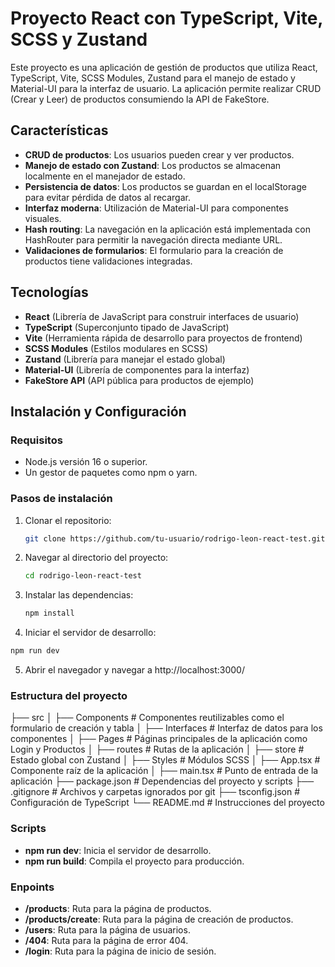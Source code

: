 # Proyecto React con TypeScript, Vite, SCSS y Zustand

Este proyecto es una aplicación de gestión de productos que utiliza React, TypeScript, Vite, SCSS Modules, Zustand para el manejo de estado y Material-UI para la interfaz de usuario. La aplicación permite realizar CRUD (Crear y Leer) de productos consumiendo la API de FakeStore.

## Características

- **CRUD de productos**: Los usuarios pueden crear y ver productos.
- **Manejo de estado con Zustand**: Los productos se almacenan localmente en el manejador de estado.
- **Persistencia de datos**: Los productos se guardan en el localStorage para evitar pérdida de datos al recargar.
- **Interfaz moderna**: Utilización de Material-UI para componentes visuales.
- **Hash routing**: La navegación en la aplicación está implementada con HashRouter para permitir la navegación directa mediante URL.
- **Validaciones de formularios**: El formulario para la creación de productos tiene validaciones integradas.

## Tecnologías

- **React** (Librería de JavaScript para construir interfaces de usuario)
- **TypeScript** (Superconjunto tipado de JavaScript)
- **Vite** (Herramienta rápida de desarrollo para proyectos de frontend)
- **SCSS Modules** (Estilos modulares en SCSS)
- **Zustand** (Librería para manejar el estado global)
- **Material-UI** (Librería de componentes para la interfaz)
- **FakeStore API** (API pública para productos de ejemplo)

## Instalación y Configuración

### Requisitos

- Node.js versión 16 o superior.
- Un gestor de paquetes como npm o yarn.

### Pasos de instalación

1. Clonar el repositorio:

   ```bash
   git clone https://github.com/tu-usuario/rodrigo-leon-react-test.git

2. Navegar al directorio del proyecto:

   ```bash
   cd rodrigo-leon-react-test

3. Instalar las dependencias:

   ```bash
   npm install
   ```

4.  Iniciar el servidor de desarrollo:

   ```bash
   npm run dev
   ```

5. Abrir el navegador y navegar a http://localhost:3000/

### Estructura del proyecto

├── src
│   ├── Components   # Componentes reutilizables como el formulario de creación y tabla
│   ├── Interfaces   # Interfaz de datos para los componentes
│   ├── Pages        # Páginas principales de la aplicación como Login y Productos
│   ├── routes       # Rutas de la aplicación
│   ├── store        # Estado global con Zustand
│   ├── Styles       # Módulos SCSS
│   ├── App.tsx      # Componente raíz de la aplicación
│   ├── main.tsx     # Punto de entrada de la aplicación
├── package.json     # Dependencias del proyecto y scripts
├── .gitignore       # Archivos y carpetas ignorados por git
├── tsconfig.json    # Configuración de TypeScript
└── README.md        # Instrucciones del proyecto

### Scripts

- **npm run dev**: Inicia el servidor de desarrollo.
- **npm run build**: Compila el proyecto para producción.

### Enpoints

- **/products**: Ruta para la página de productos.
- **/products/create**: Ruta para la página de creación de productos.
- **/users**: Ruta para la página de usuarios.
- **/404**: Ruta para la página de error 404.
- **/login**: Ruta para la página de inicio de sesión.